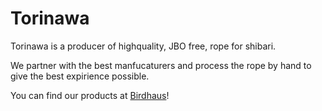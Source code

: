 # Torinawa

Torinawa is a producer of highquality, JBO free, rope for shibari.

We partner with the best manfucaturers and process the rope by hand to give the best expirience possible.

You can find our products at [Birdhaus](https://www.birdhausto.com/)!
